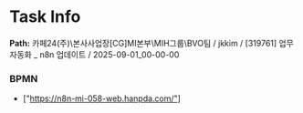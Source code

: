 # Task Info

**Path:** 카페24(주)\본사사업장\[CG]MI본부\MIH그룹\BVO팀 / jkkim / [319761] 업무 자동화 _ n8n 업데이트 / 2025-09-01_00-00-00

### BPMN
- ["https://n8n-mi-058-web.hanpda.com/"]

